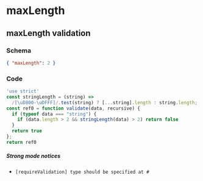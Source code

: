 # maxLength

## maxLength validation

### Schema

```json
{ "maxLength": 2 }
```

### Code

```js
'use strict'
const stringLength = (string) =>
  /[\uD800-\uDFFF]/.test(string) ? [...string].length : string.length;
const ref0 = function validate(data, recursive) {
  if (typeof data === "string") {
    if (data.length > 2 && stringLength(data) > 2) return false
  }
  return true
};
return ref0
```

##### Strong mode notices

 * `[requireValidation] type should be specified at #`

